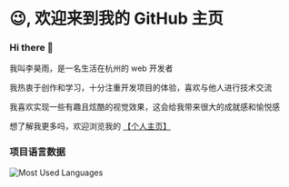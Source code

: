 # 😉, 欢迎来到我的 GitHub 主页

### Hi there 👋

我叫李昊雨，是一名生活在杭州的 web 开发者

我热衷于创作和学习，十分注重开发项目的体验，喜欢与他人进行技术交流

我喜欢实现一些有趣且炫酷的视觉效果，这会给我带来很大的成就感和愉悦感

想了解我更多吗，欢迎浏览我的 [【个人主页】](https://personnal-website-plum.vercel.app/#/)

### 项目语言数据

![Most Used Languages](https://github-readme-stats.vercel.app/api/top-langs/?username=GrayCatLi&theme=dark&layout=compact)
